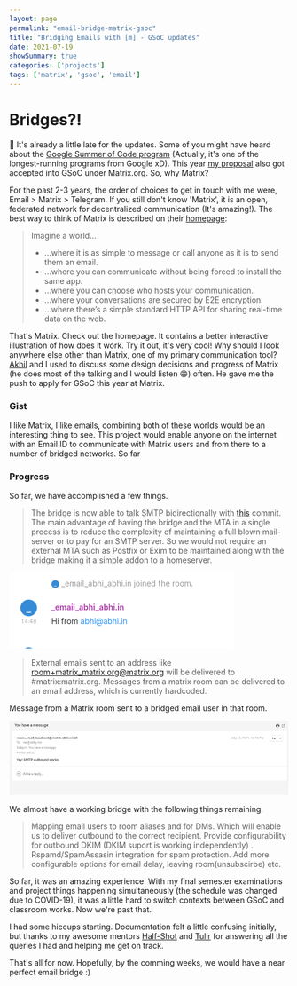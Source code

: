 ```yaml
---
layout: page
permalink: "email-bridge-matrix-gsoc"
title: "Bridging Emails with [m] - GSoC updates"
date: 2021-07-19
showSummary: true
categories: ['projects']
tags: ['matrix', 'gsoc', 'email']
---
```


# Bridges?!

🥶 It's already a little late for the updates. Some of you might have heard about the [Google Summer of Code program](https://summerofcode.withgoogle.com/) (Actually, it's one of the longest-running programs from Google xD). This year [my proposal](https://summerofcode.withgoogle.com/archive/2021/projects/5681164035031040) also got accepted into GSoC under Matrix.org.
So, why Matrix?

For the past 2-3 years, the order of choices to get in touch with me were, Email > Matrix > Telegram. If you still don't know 'Matrix', it is an open, federated network for decentralized communication (It's amazing!). The best way to think of Matrix is described on their [homepage](https://matrix.org):

> Imagine a world...
> * ...where it is as simple to message or call anyone as it is to send them an email.
> * ...where you can communicate without being forced to install the same app.
> * ...where you can choose who hosts your communication.
> * ...where your conversations are secured by E2E encryption.
> * ...where there’s a simple standard HTTP API for sharing real-time data on the web.

That's Matrix. Check out the homepage. It contains a better interactive illustration of how does it work. Try it out, it's very cool! Why should I look anywhere else other than Matrix, one of my primary communication tool? [Akhil](https://mastodon.social/@akhilvarkey/) and I used to discuss some design decisions and progress of Matrix (he does most of the talking and I would listen 😁) often. He gave me the push to apply for GSoC this year at Matrix.

### Gist

I like Matrix, I like emails, combining both of these worlds would be an interesting thing to see. This project would enable anyone on the internet with an Email ID to communicate with Matrix users and from there to a number of bridged networks.
So far

### Progress

So far, we have accomplished a few things.

> The bridge is now able to talk SMTP bidirectionally with [this](https://github.com/abbyck/matrix-appservice-email/pull/4) commit. The main advantage of having the bridge and the MTA in a single process is to reduce the complexity of maintaining a full blown mail-server or to pay for an SMTP server. So we would not require an external MTA such as Postfix or Exim to be maintained along with the bridge making it a simple addon to a homeserver.

![Test message from email user into matrix room](images/sample.png "A test mesage from abhi@abhi.in(test email user) displayed on a Matrix room.")

> External emails sent to an address like room+matrix_matrix.org@matrix.org will be delivered to #matrix:matrix.org.
> Messages from a matrix room can be delivered to an email address, which is currently hardcoded.

Message from a Matrix room sent to a bridged email user in that room. 

![Email inbox from Matrix room](images/inbox-from-matrix.png "Message from a Matrix room sent to a bridged email user in that room. ")

We almost have a working bridge with the following things remaining.

>  Mapping email users to room aliases and for DMs. Which will enable us to deliver outbound to the correct recipient.
>  Provide configurability for outbound DKIM (DKIM suport is working independently) .
>  Rspamd/SpamAssasin integration for spam protection.
>  Add more configurable options for email delay, leaving room(unsubscirbe) etc.

So far, it was an amazing experience. With my final semester examinations and project things happening simultaneously (the schedule was changed due to COVID-19), it was a little hard to switch contexts between GSoC and classroom works. Now we're past that.

I had some hiccups starting. Documentation felt a little confusing initially, but thanks to my awesome mentors [Half-Shot](https://half-shot.uk/) and [Tulir](https://mau.fi/) for answering all the queries I had and helping me get on track.

That's all for now. Hopefully, by the comming weeks, we would have a near perfect email bridge :)
